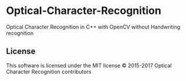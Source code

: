 # Optical-Character-Recognition
Optical Character Recognition in C++ with OpenCV without Handwriting recognition

License
-------

This software is licensed under the MIT license
© 2015-2017 Optical Character Recognition contributors
